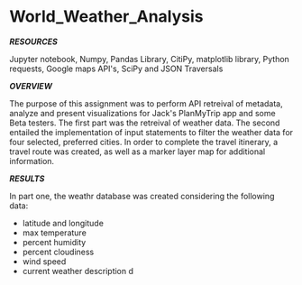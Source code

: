 # World_Weather_Analysis

***RESOURCES***

Jupyter notebook, Numpy, Pandas Library, CitiPy, matplotlib library, Python requests, Google maps API's, SciPy and JSON Traversals

***OVERVIEW***

The purpose of this assignment was to perform API retreival of metadata, analyze and present visualizations for Jack's PlanMyTrip app and some Beta testers. The first part was the retreival of weather data. The second entailed the implementation of input statements to filter the weather data for four selected, preferred cities. In order to complete the travel itinerary, a travel route was created, as well as a marker layer map for additional information.

***RESULTS***

In part one, the weathr database was created considering the following data:
- latitude and longitude
- max temperature
- percent humidity
- percent cloudiness
- wind speed
- current weather description
 d
